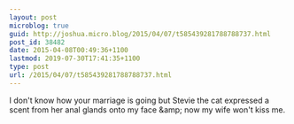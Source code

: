 ```yaml
---
layout: post
microblog: true
guid: http://joshua.micro.blog/2015/04/07/t585439281788788737.html
post_id: 38482
date: 2015-04-08T00:49:36+1100
lastmod: 2019-07-30T17:41:35+1100
type: post
url: /2015/04/07/t585439281788788737.html
---
```

I don't know how your marriage is going but Stevie the cat expressed a scent from her anal glands onto my face &amp;amp; now my wife won't kiss me.
